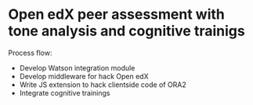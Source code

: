 # Open edX peer assessment with tone analysis and cognitive trainigs

Process flow:
* Develop Watson integration module
* Develop middleware for hack Open edX
* Write JS extension to hack clientside code of ORA2
* Integrate cognitive trainings
